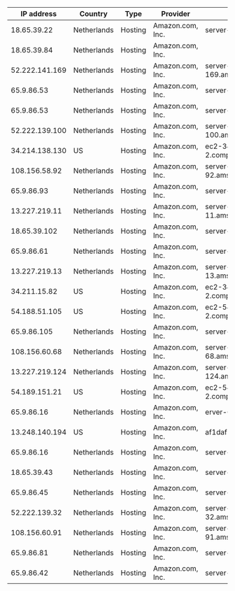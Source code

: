 | IP address      | Country     | Type    | Provider                       | Hostname                                            |
| ----------------| ----------- |---------|--------------------------------|-----------------------------------------------------|
| 18.65.39.22     | Netherlands | Hosting | Amazon.com, Inc.               |server-18-65-39-22.ams1.r.cloudfront.net             |
| 18.65.39.84     | Netherlands | Hosting | Amazon.com, Inc.               |                                                     |
| 52.222.141.169  | Netherlands | Hosting | Amazon.com, Inc.               | server-52-222-141-169.ams50.r.cloudfront.net        |
| 65.9.86.53      | Netherlands | Hosting | Amazon.com, Inc.               | server-65-9-86-53.ams1.r.cloudfront.net             |
| 65.9.86.53      | Netherlands | Hosting | Amazon.com, Inc.               | server-65-9-86-53.ams1.r.cloudfront.net             |
| 52.222.139.100  | Netherlands | Hosting | Amazon.com, Inc.               | server-52-222-139-100.ams50.r.cloudfront.net        |
| 34.214.138.130  | US          | Hosting | Amazon.com, Inc.               | ec2-34-214-138-130.us-west-2.compute.amazonaws.com  |
| 108.156.58.92   | Netherlands | Hosting | Amazon.com, Inc.               | server-108-156-58-92.ams1.r.cloudfront.net          |
| 65.9.86.93      | Netherlands | Hosting | Amazon.com, Inc.               | server-65-9-86-93.ams1.r.cloudfront.net             |
| 13.227.219.11   | Netherlands | Hosting | Amazon.com, Inc.               | server-13-227-219-11.ams54.r.cloudfront.net         |
| 18.65.39.102    | Netherlands | Hosting | Amazon.com, Inc.               | server-18-65-39-102.ams1.r.cloudfront.net           |
| 65.9.86.61      | Netherlands | Hosting | Amazon.com, Inc.               | server-65-9-86-61.ams1.r.cloudfront.net             |
| 13.227.219.13   | Netherlands | Hosting | Amazon.com, Inc.               | server-13-227-219-13.ams54.r.cloudfront.net         |
| 34.211.15.82    | US          | Hosting | Amazon.com, Inc.               | ec2-34-211-15-82.us-west-2.compute.amazonaws.com    |
| 54.188.51.105   | US          | Hosting | Amazon.com, Inc.               | ec2-54-188-51-105.us-west-2.compute.amazonaws.com   |
| 65.9.86.105     | Netherlands | Hosting | Amazon.com, Inc.               | server-65-9-86-105.ams1.r.cloudfront.net            |
| 108.156.60.68   | Netherlands | Hosting | Amazon.com, Inc.               | server-108-156-60-68.ams1.r.cloudfront.net          |
| 13.227.219.124  | Netherlands | Hosting | Amazon.com, Inc.               | server-13-227-219-124.ams54.r.cloudfront.net        |
| 54.189.151.21   | US          | Hosting | Amazon.com, Inc.               | ec2-54-189-151-21.us-west-2.compute.amazonaws.com   |
| 65.9.86.16      | Netherlands | Hosting | Amazon.com, Inc.               | erver-65-9-86-16.ams1.r.cloudfront.net              |
| 13.248.140.194  | US          | Hosting | Amazon.com, Inc.               | af1daf5df2fdad3a0.awsglobalaccelerator.com          |
| 65.9.86.16      | Netherlands | Hosting | Amazon.com, Inc.               | server-65-9-86-16.ams1.r.cloudfront.net             |
| 18.65.39.43     | Netherlands | Hosting | Amazon.com, Inc.               | server-18-65-39-43.ams1.r.cloudfront.net            |
| 65.9.86.45      | Netherlands | Hosting | Amazon.com, Inc.               | server-65-9-86-45.ams1.r.cloudfront.net             |
| 52.222.139.32   | Netherlands | Hosting | Amazon.com, Inc.               | server-52-222-139-32.ams50.r.cloudfront.net         |
| 108.156.60.91   | Netherlands | Hosting | Amazon.com, Inc.               | server-108-156-60-91.ams1.r.cloudfront.net          |
| 65.9.86.81      | Netherlands | Hosting | Amazon.com, Inc.               | server-65-9-86-81.ams1.r.cloudfront.net             |
| 65.9.86.42      | Netherlands | Hosting | Amazon.com, Inc.               | server-65-9-86-42.ams1.r.cloudfront.net             |

